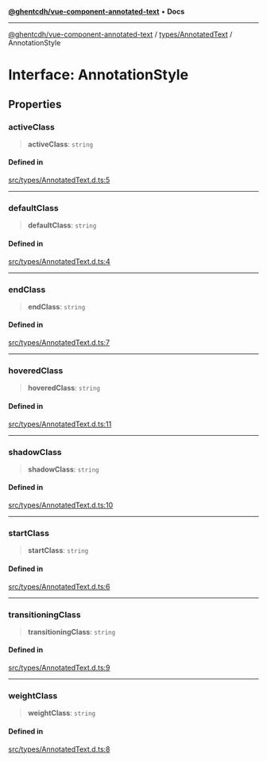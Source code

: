[**@ghentcdh/vue-component-annotated-text**](../../../README.md) • **Docs**

***

[@ghentcdh/vue-component-annotated-text](../../../modules.md) / [types/AnnotatedText](../README.md) / AnnotationStyle

# Interface: AnnotationStyle

## Properties

### activeClass

> **activeClass**: `string`

#### Defined in

[src/types/AnnotatedText.d.ts:5](https://github.com/GhentCDH/vue_component_annotated_text/blob/d51ee50afdd4ab5cda55f7357c95be62d9ee9e3f/src/types/AnnotatedText.d.ts#L5)

***

### defaultClass

> **defaultClass**: `string`

#### Defined in

[src/types/AnnotatedText.d.ts:4](https://github.com/GhentCDH/vue_component_annotated_text/blob/d51ee50afdd4ab5cda55f7357c95be62d9ee9e3f/src/types/AnnotatedText.d.ts#L4)

***

### endClass

> **endClass**: `string`

#### Defined in

[src/types/AnnotatedText.d.ts:7](https://github.com/GhentCDH/vue_component_annotated_text/blob/d51ee50afdd4ab5cda55f7357c95be62d9ee9e3f/src/types/AnnotatedText.d.ts#L7)

***

### hoveredClass

> **hoveredClass**: `string`

#### Defined in

[src/types/AnnotatedText.d.ts:11](https://github.com/GhentCDH/vue_component_annotated_text/blob/d51ee50afdd4ab5cda55f7357c95be62d9ee9e3f/src/types/AnnotatedText.d.ts#L11)

***

### shadowClass

> **shadowClass**: `string`

#### Defined in

[src/types/AnnotatedText.d.ts:10](https://github.com/GhentCDH/vue_component_annotated_text/blob/d51ee50afdd4ab5cda55f7357c95be62d9ee9e3f/src/types/AnnotatedText.d.ts#L10)

***

### startClass

> **startClass**: `string`

#### Defined in

[src/types/AnnotatedText.d.ts:6](https://github.com/GhentCDH/vue_component_annotated_text/blob/d51ee50afdd4ab5cda55f7357c95be62d9ee9e3f/src/types/AnnotatedText.d.ts#L6)

***

### transitioningClass

> **transitioningClass**: `string`

#### Defined in

[src/types/AnnotatedText.d.ts:9](https://github.com/GhentCDH/vue_component_annotated_text/blob/d51ee50afdd4ab5cda55f7357c95be62d9ee9e3f/src/types/AnnotatedText.d.ts#L9)

***

### weightClass

> **weightClass**: `string`

#### Defined in

[src/types/AnnotatedText.d.ts:8](https://github.com/GhentCDH/vue_component_annotated_text/blob/d51ee50afdd4ab5cda55f7357c95be62d9ee9e3f/src/types/AnnotatedText.d.ts#L8)
